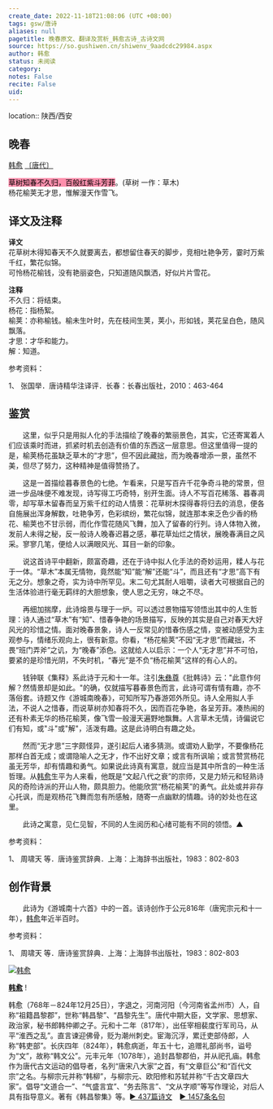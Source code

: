 ```yaml
---
create_date: 2022-11-18T21:08:06 (UTC +08:00)
tags: gsw/唐诗
aliases: null
pagetitle: 晚春原文、翻译及赏析_韩愈古诗_古诗文网
source: https://so.gushiwen.cn/shiwenv_9aadcdc29984.aspx
author: 韩愈
status: 未阅读
category: 
notes: False
recite: False
uid: 
---
```


location:: 陕西/西安

## 晚春

[韩愈](https://so.gushiwen.cn/authorv_1abe13750637.aspx) [〔唐代〕](https://so.gushiwen.cn/shiwens/default.aspx?cstr=%e5%94%90%e4%bb%a3)

<mark style="background: #FF5582A6;">草树知春不久归，百般红紫斗芳菲</mark>。(草树 一作：草木)  
杨花榆荚无才思，惟解漫天作雪飞。

## 译文及注释



**译文**  
花草树木得知春天不久就要离去，都想留住春天的脚步，竞相吐艳争芳，霎时万紫千红，繁花似锦。  
可怜杨花榆钱，没有艳丽姿色，只知道随风飘洒，好似片片雪花。

**注释**  
不久归：将结束。  
杨花：指杨絮。  
榆荚：亦称榆钱。榆未生叶时，先在枝间生荚，荚小，形如钱，荚花呈白色，随风飘落。  
才思：才华和能力。  
解：知道。

参考资料：

1、 张国举．唐诗精华注译评．长春：长春出版社，2010：463-464

## 鉴赏



　　这里，似乎只是用拟人化的手法描绘了晚春的繁丽景色，其实，它还寄寓着人们应该乘时而进，抓紧时机去创造有价值的东西这一层意思。但这里值得一提的是，榆荚杨花虽缺乏草木的“才思”，但不因此藏拙，而为晚春增添一景，虽然不美，但尽了努力，这种精神是值得赞扬了。

　　这是一首描绘暮春景色的七绝。乍看来，只是写百卉千花争奇斗艳的常景，但进一步品味便不难发现，诗写得工巧奇特，别开生面。诗人不写百花稀落、暮春凋零，却写草木留春而呈万紫千红的动人情景：花草树木探得春将归去的消息，便各自施展出浑身解数，吐艳争芳，色彩缤纷，繁花似锦，就连那本来乏色少香的杨花、榆荚也不甘示弱，而化作雪花随风飞舞，加入了留春的行列。诗人体物入微，发前人未得之秘，反一般诗人晚春迟暮之感，摹花草灿烂之情状，展晚春满目之风采。寥寥几笔，便给人以满眼风光、耳目一新的印象。

　　说这首诗平中翻新，颇富奇趣，还在于诗中拟人化手法的奇妙运用，糅人与花于一体。“草木”本属无情物，竟然能“知”能“解”还能“斗”，而且还有“才思”高下有无之分。想象之奇，实为诗中所罕见。末二句尤其耐人咀嚼，读者大可根据自己的生活体验进行毫无羁绊的大胆想象，使人思之无穷，味之不尽。

　　再细加揣摩，此诗熔景与理于一炉。可以透过景物描写领悟出其中的人生哲理：诗人通过“草木”有“知”、惜春争艳的场景描写，反映的其实是自己对春天大好风光的珍惜之情。面对晚春景象，诗人一反常见的惜春伤感之情，变被动感受为主观参与，情绪乐观向上，很有新意。你看，“杨花榆荚”不因“无才思”而藏拙，不畏“班门弄斧”之讥，为“晚春”添色。这就给人以启示：一个人“无才思”并不可怕，要紧的是珍惜光阴，不失时机，“春光”是不负“杨花榆荚”这样的有心人的。

　　钱钟联《集释》系此诗于元和十一年。注引[朱彝尊](https://so.gushiwen.cn/authorv_c8bd3f0068cf.aspx)《批韩诗》云："此意作何解？然情景却是如此。"的确，仅就描写暮春景色而言，此诗可谓有情有趣，亦不落俗套。诗题又作《游城南晚春》，可知所写乃春游郊外所见。诗人全用拟人手法，不说人之惜春，而说草树亦知春将不久，因而百花争艳，各呈芳菲。凑热闹的还有朴素无华的杨花榆荚，像飞雪一般漫天遍野地飘舞。人言草木无情，诗偏说它们有知，或"斗"或"解"，活泼有趣。这是此诗明白有趣之处。

　　然而“无才思”三字颇怪异，遂引起后人诸多猜测。或谓劝人勤学，不要像杨花那样白首无成；或谓隐喻人之无才，作不出好文章；或言有所讽喻；或言赞赏杨花虽无芳华，却有情趣和勇气。如果说此诗真有寓意，就应当是其中所含的一种生活哲理。从[韩愈](https://so.gushiwen.cn/authorv_1abe13750637.aspx)生平为人来看，他既是“文起八代之衰”的宗师，又是力矫元和轻熟诗风的奇险诗派的开山人物，颇具胆力。他能欣赏“杨花榆荚”的勇气。此处或并非存心托讽，而是观杨花飞舞而忽有所感触，随寄一点幽默的情趣。诗的妙处也在这里。

　　此诗之寓意，见仁见智，不同的人生阅历和心绪可能有不同的领悟。▲

参考资料：

1、 周啸天 等．唐诗鉴赏辞典．上海：上海辞书出版社，1983：802-803

## 创作背景



　　此诗为《游城南十六首》中的一首。该诗创作于公元816年（唐宪宗元和十一年），[韩愈](https://so.gushiwen.cn/authorv_1abe13750637.aspx)年近半百时。

参考资料：

1、 周啸天 等．唐诗鉴赏辞典．上海：上海辞书出版社，1983：802-803

[![韩愈](https://song.gushiwen.cn/authorImg/hanyu.jpg)](https://so.gushiwen.cn/authorv_1abe13750637.aspx)

[**韩愈**](https://so.gushiwen.cn/authorv_1abe13750637.aspx) !

韩愈（768年－824年12月25日），字退之，河南河阳（今河南省孟州市）人，自称“祖籍昌黎郡”，世称“韩昌黎”、“昌黎先生”。唐代中期大臣，文学家、思想家、政治家，秘书郎韩仲卿之子。元和十二年（817年），出任宰相裴度行军司马，从平“淮西之乱”。直言谏迎佛骨，贬为潮州刺史。宦海沉浮，累迁吏部侍郎，人称“韩吏部”。长庆四年（824年），韩愈病逝，年五十七，追赠礼部尚书，谥号为“文”，故称“韩文公”。元丰元年（1078年），追封昌黎郡伯，并从祀孔庙。韩愈作为唐代古文运动的倡导者，名列“唐宋八大家”之首，有“文章巨公”和“百代文宗”之名。与柳宗元并称“韩柳”，与柳宗元、欧阳修和苏轼并称“千古文章四大家”。倡导“文道合一”、“气盛言宜”、“务去陈言”、“文从字顺”等写作理论，对后人具有指导意义。著有《韩昌黎集》等。[► 437篇诗文](https://so.gushiwen.cn/shiwens/default.aspx?astr=%e9%9f%a9%e6%84%88)　[► 1457条名句](https://so.gushiwen.cn/mingjus/default.aspx?astr=%e9%9f%a9%e6%84%88)
